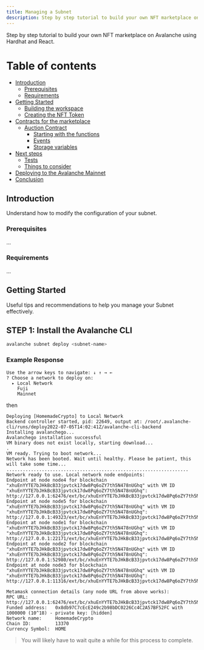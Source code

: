 ```yaml
---
title: Managing a Subnet
description: Step by step tutorial to build your own NFT marketplace on Avalanche using Hardhat and React.
---
```


Step by step tutorial to build your own NFT marketplace on Avalanche using Hardhat and React.

# Table of contents

- [Introduction](#introduction)
  - [Prerequisites](#prerequisites)
  - [Requirements](#requirements)
- [Getting Started](#getting-started)
  - [Building the workspace](#building-the-workspace)
  - [Creating the NFT Token](#creating-the-nft-token)
- [Contracts for the marketplace](#contracts-for-the-marketplace)
  - [Auction Contract](#auction-contract)
    - [Starting with the functions](#starting-with-the-functions)
    - [Events](#events)
    - [Storage variables](#storage-variables)
- [Next steps](#next-steps)
  - [Tests](#tests)
  - [Things to consider](#things-to-consider)
- [Deploying to the Avalanche Mainnet](#deploying-to-the-avalanche-mainnet)
- [Conclusion](#conclusion)

## Introduction

Understand how to modify the configuration of your subnet.

### Prerequisites

...

### Requirements

...

## Getting Started

Useful tips and recommendations to help you manage your Subnet effectively.

## STEP 1: Install the Avalanche CLI

```bash
avalanche subnet deploy <subnet-name>
```

### Example Response

```
Use the arrow keys to navigate: ↓ ↑ → ←
? Choose a network to deploy on:
  ▸ Local Network
    Fuji
    Mainnet
```

then

```console
Deploying [HomemadeCrypto] to Local Network
Backend controller started, pid: 22649, output at: /root/.avalanche-cli/runs/deploy2022-07-05T14:02:41Z/avalanche-cli-backend
Installing avalanchego...
Avalanchego installation successful
VM binary does not exist locally, starting download...
.
VM ready. Trying to boot network...
Network has been booted. Wait until healthy. Please be patient, this will take some time...
...................................................................
Network ready to use. Local network node endpoints:
Endpoint at node node4 for blockchain "xhuEnYYTE7bJHkBcB33jpvtck17dw8Pq6oZY7th5N478nUGhq" with VM ID "xhuEnYYTE7bJHkBcB33jpvtck17dw8Pq6oZY7th5N478nUGhq": http://127.0.0.1:62476/ext/bc/xhuEnYYTE7bJHkBcB33jpvtck17dw8Pq6oZY7th5N478nUGhq/rpc
Endpoint at node node5 for blockchain "xhuEnYYTE7bJHkBcB33jpvtck17dw8Pq6oZY7th5N478nUGhq" with VM ID "xhuEnYYTE7bJHkBcB33jpvtck17dw8Pq6oZY7th5N478nUGhq": http://127.0.0.1:49323/ext/bc/xhuEnYYTE7bJHkBcB33jpvtck17dw8Pq6oZY7th5N478nUGhq/rpc
Endpoint at node node1 for blockchain "xhuEnYYTE7bJHkBcB33jpvtck17dw8Pq6oZY7th5N478nUGhq" with VM ID "xhuEnYYTE7bJHkBcB33jpvtck17dw8Pq6oZY7th5N478nUGhq": http://127.0.0.1:22171/ext/bc/xhuEnYYTE7bJHkBcB33jpvtck17dw8Pq6oZY7th5N478nUGhq/rpc
Endpoint at node node2 for blockchain "xhuEnYYTE7bJHkBcB33jpvtck17dw8Pq6oZY7th5N478nUGhq" with VM ID "xhuEnYYTE7bJHkBcB33jpvtck17dw8Pq6oZY7th5N478nUGhq": http://127.0.0.1:52980/ext/bc/xhuEnYYTE7bJHkBcB33jpvtck17dw8Pq6oZY7th5N478nUGhq/rpc
Endpoint at node node3 for blockchain "xhuEnYYTE7bJHkBcB33jpvtck17dw8Pq6oZY7th5N478nUGhq" with VM ID "xhuEnYYTE7bJHkBcB33jpvtck17dw8Pq6oZY7th5N478nUGhq": http://127.0.0.1:11316/ext/bc/xhuEnYYTE7bJHkBcB33jpvtck17dw8Pq6oZY7th5N478nUGhq/rpc

Metamask connection details (any node URL from above works):
RPC URL:          http://127.0.0.1:62476/ext/bc/xhuEnYYTE7bJHkBcB33jpvtck17dw8Pq6oZY7th5N478nUGhq/rpc
Funded address:   0x8db97C7cEcE249c2b98bDC0226Cc4C2A57BF52FC with 1000000 (10^18) - private key: [hidden]
Network name:     HomemadeCrypto
Chain ID:         13370
Currency Symbol:  HOME
```

> You will likely have to wait quite a while for this process to complete.
